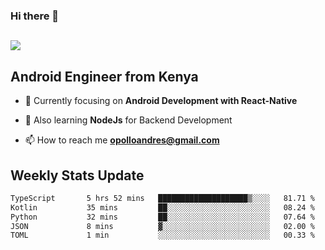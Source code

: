 ### Hi there 👋
<h2 align="left"><img src="https://readme-typing-svg.herokuapp.com?color=000000&lines=I'm+Andrew+Opollo😊;Welcome+to+my+Github😜"> </h2>

## Android Engineer from Kenya


- 🌱 Currently focusing on **Android Development with React-Native**

- 🔭 Also learning **NodeJs** for Backend Development

- 📫 How to reach me **opolloandres@gmail.com**


## Weekly Stats Update
<!--START_SECTION:waka-->

```txt
TypeScript       5 hrs 52 mins   ████████████████████▒░░░░   81.71 %
Kotlin           35 mins         ██░░░░░░░░░░░░░░░░░░░░░░░   08.24 %
Python           32 mins         ██░░░░░░░░░░░░░░░░░░░░░░░   07.64 %
JSON             8 mins          ▓░░░░░░░░░░░░░░░░░░░░░░░░   02.00 %
TOML             1 min           ░░░░░░░░░░░░░░░░░░░░░░░░░   00.33 %
```

<!--END_SECTION:waka-->




